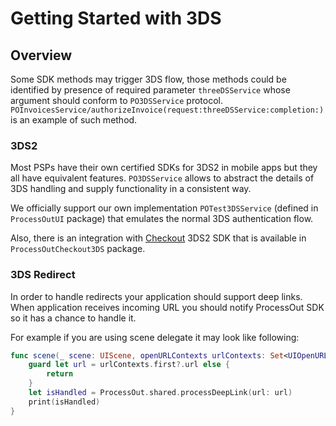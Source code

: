 # Getting Started with 3DS

## Overview

Some SDK methods may trigger 3DS flow, those methods could be identified by presence of required parameter
`threeDSService` whose argument should conform to ``PO3DSService`` protocol.
``POInvoicesService/authorizeInvoice(request:threeDSService:completion:)`` is an example of such method.

### 3DS2

Most PSPs have their own certified SDKs for 3DS2 in mobile apps but they all have equivalent features. `PO3DSService`
allows to abstract the details of 3DS handling and supply functionality in a consistent way. 

We officially support our own implementation `POTest3DSService` (defined in `ProcessOutUI` package) that emulates
the normal 3DS authentication flow.

Also, there is an integration with [Checkout](https://checkout.com) 3DS2 SDK that is available in `ProcessOutCheckout3DS`
package.

### 3DS Redirect

In order to handle redirects your application should support deep links. When application receives incoming URL you
should notify ProcessOut SDK so it has a chance to handle it. 

For example if you are using scene delegate it may look like following:

```swift
func scene(_ scene: UIScene, openURLContexts urlContexts: Set<UIOpenURLContext>) {
    guard let url = urlContexts.first?.url else {
        return
    }
    let isHandled = ProcessOut.shared.processDeepLink(url: url)
    print(isHandled)
}
```
